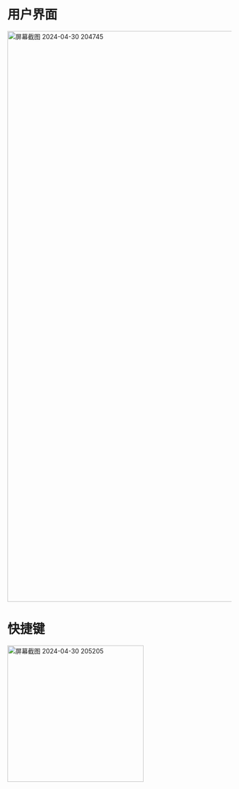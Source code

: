 <h1>用户界面</h1>
<img width="1280" alt="屏幕截图 2024-04-30 204745" src="https://github.com/nehaitv/LabelStudio-/assets/98724526/549b8d77-4c95-46cf-b903-d1bb34aa1ad2">
<h1>快捷键</h1>
<img width="306" alt="屏幕截图 2024-04-30 205205" src="https://github.com/nehaitv/LabelStudio-/assets/98724526/409ed0f2-1841-4fb7-af2e-17badf0d3599">
